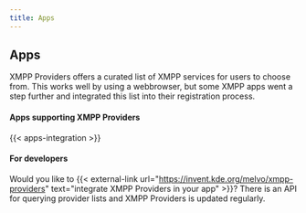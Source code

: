 ```yaml
---
title: Apps
---
```


## Apps

XMPP Providers offers a curated list of XMPP services for users to choose from. This works well by using a webbrowser, but some XMPP apps went a step further and integrated this list into their registration process.

#### Apps supporting XMPP Providers

{{< apps-integration >}}

#### For developers

Would you like to {{< external-link url="https://invent.kde.org/melvo/xmpp-providers" text="integrate XMPP Providers in your app" >}}? There is an API for querying provider lists and XMPP Providers is updated regularly.
